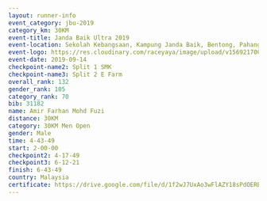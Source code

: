 ```yaml
---
layout: runner-info 
event_category: jbu-2019 
category_km: 30KM 
event-title: Janda Baik Ultra 2019
event-location: Sekolah Kebangsaan, Kampung Janda Baik, Bentong, Pahang, Malaysia 
event-logo: https://res.cloudinary.com/raceyaya/image/upload/v1569217009/logo/janda-baik_vch1pc.jpg 
event-date: 2019-09-14 
checkpoint-name2: Split 1 SMK 
checkpoint-name3: Split 2 E Farm 
overall_rank: 132
gender_rank: 105
category_rank: 70
bib: 31182
name: Amir Farhan Mohd Fuzi
distance: 30KM
category: 30KM Men Open
gender: Male
time: 4-43-49
start: 2-00-00
checkpoint2: 4-17-49
checkpoint3: 6-12-21
finish: 6-43-49
country: Malaysia
certificate: https://drive.google.com/file/d/1f2wJ7UxAo3wFlAZY18sPdOERBnMz1hr-/view?usp=sharing
---
```

